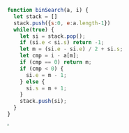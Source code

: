 ```js
function binSearch(a, i) {
  let stack = []
  stack.push({s:0, e:a.length-1})
  while(true) {
    let si = stack.pop();
    if (si.e < si.s) return -1;
    let m = (si.e - si.e) / 2 + si.s;
    let cmp = i - a[m];
    if (cmp == 0) return m;
    if (cmp < 0) {
      si.e = m - 1;
    } else {
      si.s = m + 1;
    }
    stack.push(si);
  }
}
```

<img src="C:\Users\Administrator\Desktop\123.jpg" style="zoom:25%;" />
